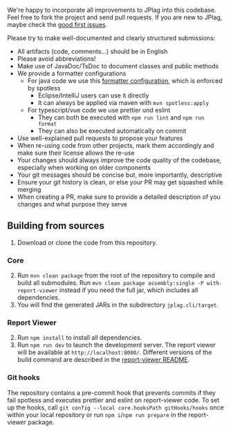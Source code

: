 We're happy to incorporate all improvements to JPlag into this codebase. Feel free to fork the project and send pull requests.
If you are new to JPlag, maybe check the [good first issues](https://github.com/jplag/jplag/issues?q=is%3Aissue+is%3Aopen+label%3A%22good+first+issue%22).

Please try to make well-documented and clearly structured submissions:
* All artifacts (code, comments...) should be in English
* Please avoid abbreviations!
* Make use of JavaDoc/TsDoc to document classes and public methods
* We provide a formatter configurations
  * For java code we use this [formatter configuration](https://github.com/jplag/JPlag/blob/master/formatter.xml), which is enforced by spotless
      * Eclipse/IntelliJ users can use it directly
      * It can always be applied via maven with `mvn spotless:apply`
  * For typescript/vue code we use prettier und eslint
      * They can both be executed with `npm run lint` and `npm run format`
      * They can also be executed automatically on commit
* Use well-explained pull requests to propose your features
* When re-using code from other projects, mark them accordingly and make sure their license allows the re-use
* Your changes should always improve the code quality of the codebase, especially when working on older components
* Your git messages should be concise but, more importantly, descriptive
* Ensure your git history is clean, or else your PR may get squashed while merging
* When creating a PR, make sure to provide a detailed description of you changes and what purpose they serve

## Building from sources 
1. Download or clone the code from this repository.

### Core
2. Run `mvn clean package` from the root of the repository to compile and build all submodules.
   Run `mvn clean package assembly:single -P with-report-viewer` instead if you need the full jar, which includes all dependencies.
3. You will find the generated JARs in the subdirectory `jplag.cli/target`.

### Report Viewer
2. Run `npm install` to install all dependencies.
3. Run `npm run dev` to launch the development server. The report viewer will be available at `http://localhost:8080/`.
   Different versions of the build command are described in the [report-viewer README](../report-viewer/README.md).

### Git hooks

The repository contains a pre-commit hook that prevents commits if they fail spotless and executes prettier and eslint on report-viewer code.
To set up the hooks, call `git config --local core.hooksPath gitHooks/hooks` once within your local repository or run `npm i`/`npm run prepare` in the report-viewer package.

